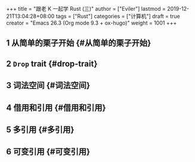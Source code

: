 +++
title = "跟老 K 一起学 Rust (三)"
author = ["Eviler"]
lastmod = 2019-12-21T13:04:28+08:00
tags = ["Rust"]
categories = ["计算机"]
draft = true
creator = "Emacs 26.3 (Org mode 9.3 + ox-hugo)"
weight = 1001
+++

## <span class="section-num">1</span> 从简单的栗子开始 {#从简单的栗子开始}


## <span class="section-num">2</span> `Drop` trait {#drop-trait}


## <span class="section-num">3</span> 词法空间 {#词法空间}


## <span class="section-num">4</span> 借用和引用 {#借用和引用}


## <span class="section-num">5</span> 多引用 {#多引用}


## <span class="section-num">6</span> 可变引用 {#可变引用}
